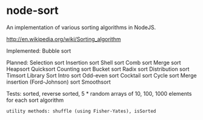 node-sort
=========

An implementation of various sorting algorithms in NodeJS.

http://en.wikipedia.org/wiki/Sorting_algorithm

Implemented:
    Bubble sort

Planned:
    Selection sort
    Insertion sort
    Shell sort
    Comb sort
    Merge sort
    Heapsort
    Quicksort
    Counting sort
    Bucket sort
    Radix sort
    Distribution sort
    Timsort
    Library Sort
    Intro sort
    Odd-even sort
    Cocktail sort
    Cycle sort
    Merge insertion (Ford-Johnson) sort
    Smoothsort

Tests:
    sorted, reverse sorted, 5 * random arrays
    of 10, 100, 1000 elements
    for each sort algorithm

    utility methods: shuffle (using Fisher-Yates), isSorted
